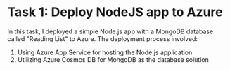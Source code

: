 # Task 1: Deploy NodeJS app to Azure

In this task, I deployed a simple Node.js app with a MongoDB database called "Reading List" to Azure. The deployment process involved:

1. Using Azure App Service for hosting the Node.js application
2. Utilizing Azure Cosmos DB for MongoDB as the database solution